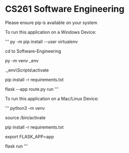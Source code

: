 # CS261 Software Engineering
Please ensure pip is available on your system

To run this application on a Windows Device:

'''
py -m pip install --user virtualenv

cd to Software-Engineering


py -m venv _env


.\_env\Scripts\activate


pip install -r requirements.txt


flask --app route.py run
'''

To run this application on a Mac/Linux Device:

'''
python3 -m venv <virtualenv name>

source <virtualenv name>/bin/activate

pip install -r requirements.txt

export FLASK_APP=app

flask run
'''
